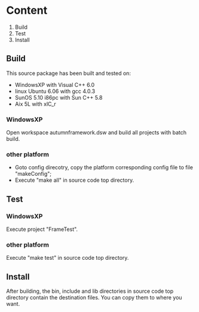 # Content #
  1. Build
  1. Test
  1. Install


## Build ##
This source package has been built and tested on:
  * WindowsXP with Visual C++ 6.0
  * linux Ubuntu 6.06 with gcc 4.0.3
  * SunOS 5.10 i86pc with Sun C++ 5.8
  * Aix 5L with xlC\_r

### WindowsXP ###
Open workspace autumnframework.dsw and build all projects with batch build.

### other platform ###
  * Goto config direcotry, copy the platform corresponding config file to file "makeConfig";
  * Execute "make all" in source code top directory.


## Test ##

### WindowsXP ###
Execute project "FrameTest".

### other platform ###
Execute "make test" in source code top directory.


## Install ##
After building, the bin, include and lib directories in source code top directory contain the destination files. You can copy them to where you want.

